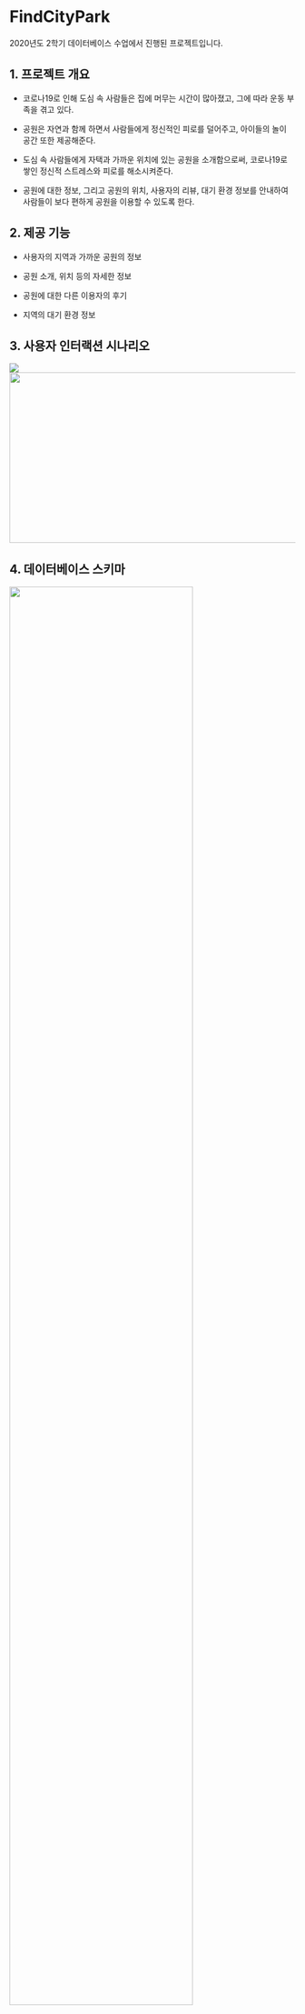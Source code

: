 # FindCityPark

2020년도 2학기 데이터베이스 수업에서 진행된 프로젝트입니다.

## 1. 프로젝트 개요

* 코로나19로 인해 도심 속 사람들은 집에 머무는 시간이 많아졌고, 그에 따라 운동 부족을 겪고 있다.

* 공원은 자연과 함께 하면서 사람들에게 정신적인 피로를 덜어주고, 아이들의 놀이 공간 또한 제공해준다.

* 도심 속 사람들에게 자택과 가까운 위치에 있는 공원을 소개함으로써, 코로나19로 쌓인 정신적 스트레스와 피로를 해소시켜준다.

* 공원에 대한 정보, 그리고 공원의 위치, 사용자의 리뷰, 대기 환경 정보를 안내하여 사람들이 보다 편하게 공원을 이용할 수 있도록 한다.

## 2. 제공 기능

* 사용자의 지역과 가까운 공원의 정보

* 공원 소개, 위치 등의 자세한 정보

* 공원에 대한 다른 이용자의 후기

* 지역의 대기 환경 정보

## 3. 사용자 인터랙션 시나리오

<img src="https://user-images.githubusercontent.com/75024316/102731986-ba90f580-437c-11eb-8819-806b32cd05d7.PNG" >
<img src="https://user-images.githubusercontent.com/75024316/102732006-caa8d500-437c-11eb-9699-9783a2326e46.PNG" width="600" height="300" >

## 4. 데이터베이스 스키마

<img src="https://user-images.githubusercontent.com/75024316/102732498-3ccde980-437e-11eb-8579-a949dc2e4863.png" width="80%" height="80%" >

## 5. 시스템 구조
<img src="https://user-images.githubusercontent.com/75024316/102732815-08a6f880-437f-11eb-994c-d08d2dd4df4c.png" width="80%" height="80%" >

## 6. 개발 환경
* Java, PostgreSQL

## 7. Reference
* 공공 데이터 링크 1 : http://data.seoul.go.kr/dataList/OA-394/S/1/datasetView.do

* 공공 데이터 링크 2 : http://data.seoul.go.kr/dataList/OA-1200/S/1/datasetView.do
